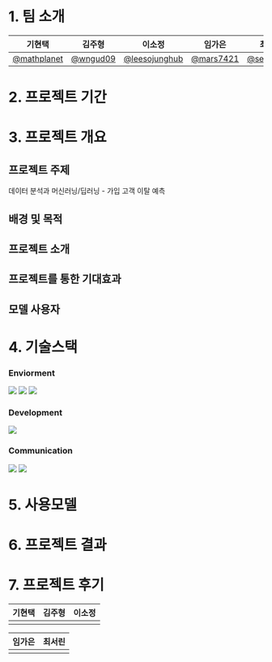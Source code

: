 # 1. 팀 소개


| 기현택     | 김주형     | 이소정     | 임가은     | 최서린     |
| ---------- | ---------- | ---------- | ---------- | ---------- |
|[@mathplanet](https://github.com/mathplanet)|[@wngud09](https://github.com/wngud09)|[@leesojunghub](https://github.com/leesojunghub)|[@mars7421](https://github.com/mars7421)|[@seorinchoi](https://github.com/seorinchoi)|


# 2. 프로젝트 기간


# 3. 프로젝트 개요
## 프로젝트 주제
데이터 분석과 머신러닝/딥러닝 - 가입 고객 이탈 예측

## 배경 및 목적

## 프로젝트 소개

## 프로젝트를 통한 기대효과

## 모델 사용자

# 4. 기술스택
### Enviorment
<img src="https://img.shields.io/badge/github-181717?style=for-the-badge&logo=github&logoColor=white">
<img src="https://img.shields.io/badge/python-3776AB?style=for-the-badge&logo=python&logoColor=white">
<img src="https://img.shields.io/badge/Visual Studio Code-61DAFB?style=for-the-badge&logo=VisualStudioCode&logoColor=white">

### Development
<img src="https://img.shields.io/badge/kaggle-003545?style=for-the-badge&logo=kaggle&logoColor=white">

### Communication
<img src="https://img.shields.io/badge/Discord-02569B?style=for-the-badge&logo=Discord&logoColor=white">
<img src="https://img.shields.io/badge/Notion-F7DF1E?style=for-the-badge&logo=notion&logoColor=black">

# 5. 사용모델

# 6. 프로젝트 결과

# 7. 프로젝트 후기

| 기현택     | 김주형     | 이소정     |
| ---------- | ---------- | ---------- |
||||

| 임가은     | 최서린     |
| ---------- | ---------- |
|||
